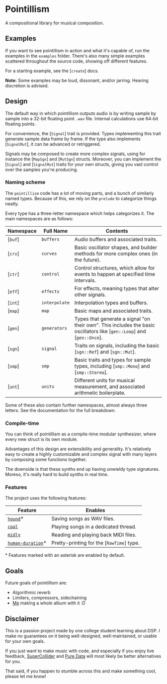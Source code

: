 # Pointillism

A compositional library for musical composition.

## Examples

If you want to see pointillism in action and what it's capable of, run the examples in the
`examples` folder. There's also many simple examples scattered throughout the source code, showing
off different features.

For a starting example, see the [`create`] docs.

**Note:** Some examples may be loud, dissonant, and/or jarring. Hearing discretion is advised.

## Design

The default way in which pointillism outputs audio is by writing sample by sample into a 32-bit
floating point `.wav` file. Internal calculations use 64-bit floating points.

For convenience, the [`Signal`] trait is provided. Types implementing this trait generate sample
data frame by frame. If the type also implements [`SignalMut`], it can be advanced or retriggered.

Signals may be composed to create more complex signals, using for instance the [`MapSgn`] and
[`MutSgn`] structs. Moreover, you can implement the [`Signal`] and [`SignalMut`] traits for your own
structs, giving you vast control over the samples you're producing.

### Naming scheme

The `pointillism` code has a lot of moving parts, and a bunch of similarly named types. Because of
this, we rely on the `prelude` to categorize things neatly.

Every type has a three-letter namespace which helps categorizes it. The main namespaces are as
follows:

| Namespace | Full Name | Contents |
|-|-|-|
| [`buf`] | `buffers` | Audio buffers and associated traits.
| [`crv`] | `curves` | Basic oscillator shapes, and builder methods for more complex ones (in the future).
| [`ctr`] | `control` | Control structures, which allow for events to happen at specified time intervals.
| [`eff`] | `effects` | For effects, meaning types that alter other signals.
| [`int`] | `interpolate` | Interpolation types and buffers.
| [`map`] | `map` | Basic maps and associated traits.
| [`gen`] | `generators` | Types that generate a signal "on their own". This includes the basic oscillators like [`gen::Loop`] and [`gen::Once`].
| [`sgn`] | `signal` | Traits on signals, including the basic [`sgn::Ref`] and [`sgn::Mut`].
| [`smp`] | `smp` | Basic traits and types for sample types, including [`smp::Mono`] and [`smp::Stereo`].
| [`unt`] | `units` | Different units for musical measurement, and associated arithmetic boilerplate.

Some of these also contain further namespaces, almost always three letters. See the documentation
for the full breakdown.

### Compile-time

You can think of pointillism as a compile-time modular synthesizer, where every new struct is its
own module.

Advantages of this design are extensibility and generality. It's relatively easy to create a highly
customizable and complex signal with many layers by composing some functions together.

The downside is that these synths end up having unwieldy type signatures. Moreso, it's really hard
to build synths in real time.

### Features

The project uses the following features:

| Feature | Enables |
|-|-|
| [`hound`](https://docs.rs/hound/latest/hound/)* | Saving songs as WAV files. |
| [`cpal`](https://docs.rs/cpal/latest/cpal/) | Playing songs in a dedicated thread. |
| [`midly`](https://docs.rs/midly/latest/midly/) | Reading and playing back MIDI files. |
| [`human-duration`](https://docs.rs/human-duration/latest/human_duration/)* | Pretty-printing for the [`RawTime`] type. |

\* Features marked with an asterisk are enabled by default.

## Goals

Future goals of pointillism are:

- Algorithmic reverb
- Limiters, compressors, sidechaining
- [Me](https://viiii.bandcamp.com) making a whole album with it :D

## Disclaimer

This is a passion project made by one college student learning about DSP. I make no guarantees on it
being well-designed, well-maintained, or usable for your own goals.

If you just want to make music with code, and especially if you enjoy live feedback,
[SuperCollider](https://supercollider.github.io/) and [Pure Data](https://puredata.info/) will most
likely be better alternatives for you.

That said, if you happen to stumble across this and make something cool, please let me know!